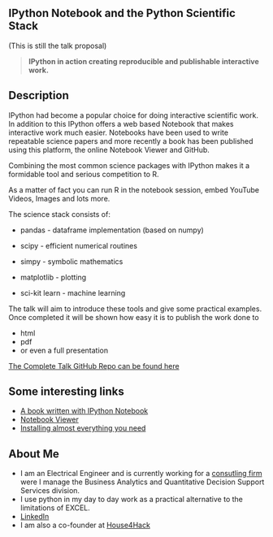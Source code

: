 IPython Notebook and the Python Scientific Stack
-------------------------------------------------
(This is still the talk proposal)

> **IPython in action creating reproducible and publishable interactive work.**

Description
-------------
IPython had become a popular choice for doing interactive scientific work. 
In addition to this IPython offers a web based Notebook that makes interactive work much easier.
Notebooks have been used to write repeatable science papers and more recently a book has been published using this platform, the online Notebook Viewer and GitHub.

Combining the most common science packages with IPython makes it a formidable tool and serious competition to R.

As a matter of fact you can run R in the notebook session, embed YouTube Videos, Images and lots more.

The science stack consists of:

* pandas -		dataframe implementation (based on numpy)

* scipy	-		efficient numerical routines

* simpy	-		symbolic mathematics

* matplotlib -	plotting

* sci-kit learn -		machine learning


The talk will aim to introduce these tools and give some practical examples. Once completed it will be shown how easy it is to publish the work done to 
* html
* pdf
* or even a full presentation


[The Complete Talk GitHub Repo can be found here](https://github.com/Tooblippe/zapycon2013_ipython_science/)

Some interesting links
-----------------------
* [A book written with IPython Notebook](http://camdavidsonpilon.github.io/Probabilistic-Programming-and-Bayesian-Methods-for-Hackers/)
* [Notebook Viewer](http://nbviewer.ipython.org/)
* [Installing almost everything you need](http://www.continuum.io/downloads)

About Me
----------
* I am an Electrical Engineer and is currently working for a [consutling firm](http://www.eon.co.za/index.php/our-services-main/our-services/business-analytics) were I manage the Business Analytics and Quantitative Decision Support Services division.
* I use python in my day to day work as a practical alternative to the limitations of EXCEL.
* [LinkedIn](http://www.linkedin.com/in/tobienortje)
* I am also a co-founder at [House4Hack](http://www.house4hack.co.za/)